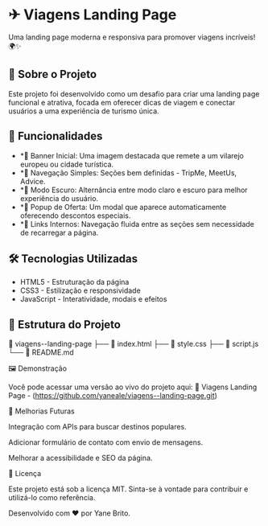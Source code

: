 # ✈ Viagens Landing Page

Uma landing page moderna e responsiva para promover viagens incríveis! 🌍✨  

## 📌 Sobre o Projeto

Este projeto foi desenvolvido como um desafio para criar uma landing page funcional e atrativa, focada em oferecer dicas de viagem e conectar usuários a uma experiência de turismo única.

## 🚀 Funcionalidades

- *🌆 Banner Inicial: Uma imagem destacada que remete a um vilarejo europeu ou cidade turística.
- *📍 Navegação Simples: Seções bem definidas - TripMe, MeetUs, Advice.
- *🎨 Modo Escuro: Alternância entre modo claro e escuro para melhor experiência do usuário.
- *🔔 Popup de Oferta: Um modal que aparece automaticamente oferecendo descontos especiais.
- *📌 Links Internos: Navegação fluida entre as seções sem necessidade de recarregar a página.

## 🛠 Tecnologias Utilizadas

- HTML5 - Estruturação da página  
- CSS3 - Estilização e responsividade  
- JavaScript - Interatividade, modais e efeitos  

## 📂 Estrutura do Projeto

📂 viagens--landing-page ├── 📄 index.html ├── 📄 style.css ├── 📄 script.js └── 📄 README.md

🖼 Demonstração

Você pode acessar uma versão ao vivo do projeto aqui:
🔗 Viagens Landing Page - (https://github.com/yaneale/viagens--landing-page.git)

📌 Melhorias Futuras

Integração com APIs para buscar destinos populares.

Adicionar formulário de contato com envio de mensagens.

Melhorar a acessibilidade e SEO da página.

📄 Licença

Este projeto está sob a licença MIT. Sinta-se à vontade para contribuir e utilizá-lo como referência.


Desenvolvido com ❤ por Yane Brito.

    
